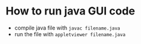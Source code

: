 # How to run java GUI code
- compile java file with `javac filename.java`
- run the file with `appletviewer filename.java`
